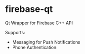 # firebase-qt
Qt Wrapper for Firebase C++ API

Supports:
 * Messaging for Push Notifications
 * Phone Authentication
